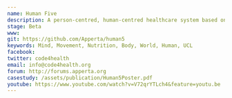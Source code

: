 ```yaml
---
name: Human Five
description: A person-centred, human-centred healthcare system based on five key areas Mind, Movement, Nutrition, Body, World 
stage: Beta
www:  
git: https://github.com/Apperta/human5
keywords: Mind, Movement, Nutrition, Body, World, Human, UCL
facebook: 
twitter: code4health
email: info@code4health.org
forum: http://forums.apperta.org 
casestudy: /assets/publication/Human5Poster.pdf
youtube: https://www.youtube.com/watch?v=V72qrYTLch4&feature=youtu.be
--- 
```

